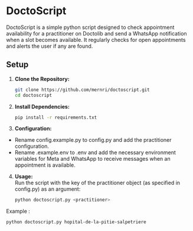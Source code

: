 # DoctoScript

DoctoScript is a simple python script designed to check appointment availability for a practitioner on Doctolib and send a WhatsApp notification when a slot becomes available. It regularly checks for open appointments and alerts the user if any are found.

## Setup

1. **Clone the Repository:**
   ```sh
   git clone https://github.com/mernri/doctoscript.git
   cd doctoscript
    ```

2. **Install Dependencies:**
    ```sh
    pip install -r requirements.txt
    ```

3. **Configuration:**
- Rename config.example.py to config.py and add the practitioner configuration.
- Rename .example.env to .env and add the necessary environment variables for Meta and WhatsApp to receive messages when an appointment is available.


4. **Usage:**\
Run the script with the key of the practitioner object (as specified in config.py) as an argument:
    ```sh
    python doctoscript.py <practitioner>
    ```
    
Example :

  
    python doctoscript.py hopital-de-la-pitie-salpetriere
